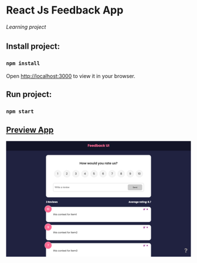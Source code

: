 # React Js Feedback App
###### Learning project

## Install project:
### `npm install`
Open [http://localhost:3000](http://localhost:3000) to view it in your browser.
## Run project:
### `npm start`

## [Preview App](https://geo-feedback-react.netlify.app/)

![preview image](https://github.com/Georgefraiha/Feedback/blob/master/screenshots/1.png)


